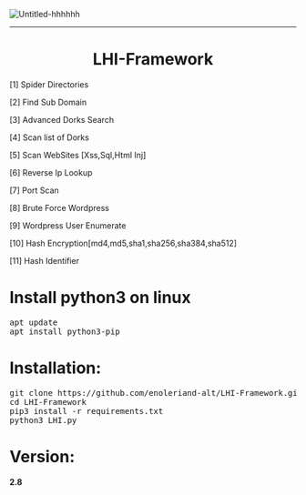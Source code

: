 ![Untitled-hhhhhh](https://c.top4top.io/p_175715hgl0.png)
<hr></hr>
<h1 align="center">LHI-Framework</h1>
 <p>[1] Spider Directories<br></p>
 <p>[2] Find Sub Domain<br></p>
  <p>[3] Advanced Dorks Search </p>
  <p>[4] Scan list of Dorks </p>
 <p>[5] Scan WebSites [Xss,Sql,Html Inj] </p>
 <p>[6] Reverse Ip Lookup </p>
 <p>[7] Port Scan </p>
 <p>[8] Brute Force Wordpress </p>
 <p>[9] Wordpress User Enumerate </p>
 <p>[10] Hash Encryption[md4,md5,sha1,sha256,sha384,sha512] </p>
 <p>[11] Hash Identifier</p>
<h1>Install python3 on linux</h1>
<pre>
apt update
apt install python3-pip
</pre>

<h1>Installation:</h1>
<pre>
git clone https://github.com/enoleriand-alt/LHI-Framework.git
cd LHI-Framework
pip3 install -r requirements.txt
python3 LHI.py
</pre>


# Version:
<b><p>2.8</p></b>
